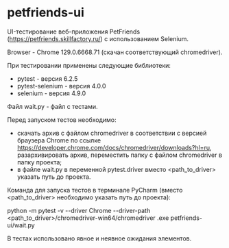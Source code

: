 # petfriends-ui

UI-тестирование веб-приложения PetFriends (https://petfriends.skillfactory.ru/) с использованием Selenium.

Browser - Chrome 129.0.6668.71 (скачан соответствующий chromedriver).

При тестировании применены следующие библиотеки:
- pytest - версия 6.2.5
- pytest-selenium - версия 4.0.0
- selenium - версия 4.9.0

Файл wait.py - файл с тестами.

Перед запуском тестов необходимо:
- скачать архив с файлом chromedriver в соответствии с версией браузера Chrome по ссылке https://developer.chrome.com/docs/chromedriver/downloads?hl=ru, разархивировать архив, переместить папку с файлом chromedriver в папку проекта;
- в файле wait.py в переменной pytest.driver вместо <path_to_driver> указать путь до проекта.

Команда для запуска тестов в терминале PyCharm (вместо <path_to_driver> необходимо указать путь до проекта):

python -m pytest -v --driver Chrome --driver-path <path_to_driver>/chromedriver-win64/chromedriver
.exe petfriends-ui/wait.py

В тестах использовано явное и неявное ожидания элементов.
